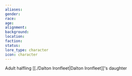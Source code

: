 ```yaml
---
aliases: 
gender: 
race: 
age: 
alignment: 
background: 
location: 
faction: 
status: 
lore_type: character
icon: character
---
```

Adult halfling
[[./Dalton Ironfleet|Dalton Ironfleet]]'s daughter